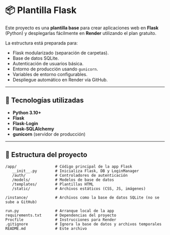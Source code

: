 # 📦 Plantilla Flask 

Este proyecto es una **plantilla base** para crear aplicaciones web en **Flask** (Python) y desplegarlas fácilmente en **Render** utilizando el plan gratuito.

La estructura está preparada para:

- Flask modularizado (separación de carpetas).
- Base de datos SQLite.
- Autenticación de usuarios básica.
- Entorno de producción usando `gunicorn`.
- Variables de entorno configurables.
- Despliegue automático en Render vía GitHub.

---

## 🚀 Tecnologías utilizadas

- **Python 3.10+**
- **Flask**
- **Flask-Login**
- **Flask-SQLAlchemy**
- **gunicorn** (servidor de producción)

---

## 📂 Estructura del proyecto

```plaintext
/app/                 # Código principal de la app Flask
   __init__.py        # Inicializa Flask, DB y LoginManager
   /auth/             # Controladores de autenticación
   /models/           # Modelos de base de datos
   /templates/        # Plantillas HTML
   /static/           # Archivos estáticos (CSS, JS, imágenes)

/instance/            # Archivos como la base de datos SQLite (no se sube a GitHub)

run.py                # Arranque local de la app
requirements.txt      # Dependencias del proyecto
Procfile              # Instrucciones para Render
.gitignore            # Ignora la base de datos y archivos temporales
README.md             # Este archivo
